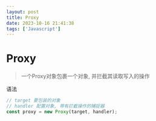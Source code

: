 ```yaml
---
layout: post
title: Proxy
date: 2023-10-16 21:41:38
tags: ['Javascript']
---
```


# Proxy
> 一个Proxy对象包裹一个对象, 并拦截其读取写入的操作

语法
```js
// target 要包装的对象
// handler 配置对象, 带有拦截操作的捕捉器
const proxy = new Proxy(target, handler);
```

